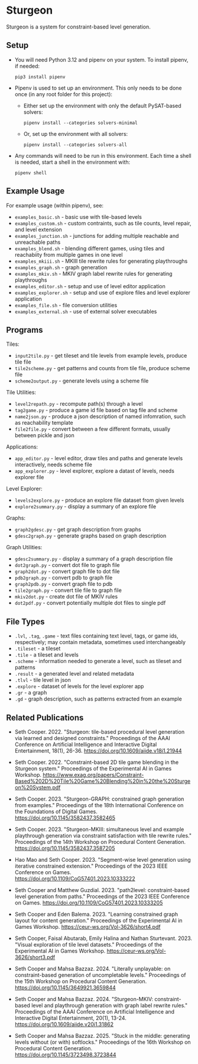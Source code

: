 # Sturgeon

Sturgeon is a system for constraint-based level generation.



## Setup

* You will need Python 3.12 and pipenv on your system.  To install pipenv, if needed:
  ```
  pip3 install pipenv
  ```

* Pipenv is used to set up an environment.  This only needs to be done once (in any root folder for this project):

  * Either set up the environment with only the default PySAT-based solvers:
    ```
    pipenv install --categories solvers-minimal
    ```

  * Or, set up the environment with all solvers:
    ```
    pipenv install --categories solvers-all
    ```

* Any commands will need to be run in this environment.  Each time a shell is needed, start a shell in the environment with:
  ```
  pipenv shell
  ```



## Example Usage

For example usage (within pipenv), see:

* `examples_basic.sh` - basic use with tile-based levels
* `examples_custom.sh` - custom contraints, such as tile counts, level repair, and level extension
* `examples_junction.sh` - junctions for adding multiple reachable and unreachable paths
* `examples_blend.sh` - blending different games, using tiles and reachabiity from multiple games in one level
* `examples_mkiii.sh` - MKIII tile rewrite rules for generating playthroughs
* `examples_graph.sh` - graph generation
* `examples_mkiv.sh` - MKIV graph label rewrite rules for generating playthroughs
* `examples_editor.sh` - setup and use of level editor application
* `examples_explorer.sh` - setup and use of explore files and level explorer application
* `examples_file.sh` - file conversion utilities
* `examples_external.sh` - use of external solver executables



## Programs

Tiles:
* `input2tile.py` - get tileset and tile levels from example levels, produce tile file
* `tile2scheme.py` - get patterns and counts from tile file, produce scheme file
* `scheme2output.py` - generate levels using a scheme file

Tile Utilities:
* `level2repath.py` - recompute path(s) through a level
* `tag2game.py` - produce a game id file based on tag file and scheme
* `name2json.py` - produce a json description of named infomration, such as reachability template
* `file2file.py` - convert between a few different formats, usually between pickle and json

Applications:
* `app_editor.py` - level editor, draw tiles and paths and generate levels interactively, needs scheme file
* `app_explorer.py` - level explorer, explore a datast of levels, needs explorer file

Level Explorer:
* `levels2explore.py` - produce an explore file dataset from given levels
* `explore2summary.py` - display a summary of an explore file

Graphs:
* `graph2gdesc.py` - get graph description from graphs
* `gdesc2graph.py` - generate graphs based on graph description

Graph Utilities:
* `gdesc2summary.py` - display a summary of a graph description file
* `dot2graph.py` - convert dot file to graph file
* `graph2dot.py` - convert graph file to dot file
* `pdb2graph.py` - convert pdb to graph file
* `graph2pdb.py` - convert graph file to pdb
* `tile2graph.py` - convert tile file to graph file
* `mkiv2dot.py` - create dot file of MKIV rules
* `dot2pdf.py` - convert potentially multiple dot files to single pdf



## File Types

* `.lvl`, `.tag`, `.game` - text files containing text level, tags, or game ids, respectively; may contain metadata, sometimes used interchangeably
* `.tileset` - a tileset
* `.tile` - a tileset and levels
* `.scheme` - information needed to generate a level, such as tileset and patterns
* `.result` - a generated level and related metadata
* `.tlvl` - tile level in json
* `.explore` - dataset of levels for the level explorer app
* `.gr` - a graph
* `.gd` - graph description, such as patterns extracted from an example



## Related Publications

* Seth Cooper. 2022. "Sturgeon: tile-based procedural level generation via learned and designed constraints." Proceedings of the AAAI Conference on Artificial Intelligence and Interactive Digital Entertainment, 18(1), 26-36. https://doi.org/10.1609/aiide.v18i1.21944

* Seth Cooper. 2022. "Constraint-based 2D tile game blending in the Sturgeon system." Proceedings of the Experimental AI in Games Workshop. https://www.exag.org/papers/Constraint-Based%202D%20Tile%20Game%20Blending%20in%20the%20Sturgeon%20System.pdf

* Seth Cooper. 2023. "Sturgeon-GRAPH: constrained graph generation from examples." Proceedings of the 18th International Conference on the Foundations of Digital Games. https://doi.org/10.1145/3582437.3582465

* Seth Cooper. 2023. "Sturgeon-MKIII: simultaneous level and example playthrough generation via constraint satisfaction with tile rewrite rules." Proceedings of the 14th Workshop on Procedural Content Generation. https://doi.org/10.1145/3582437.3587205

* Hao Mao and Seth Cooper. 2023. "Segment-wise level generation using iterative constrained extension." Proceedings of the 2023 IEEE Conference on Games. https://doi.org/10.1109/CoG57401.2023.10333222

* Seth Cooper and Matthew Guzdial. 2023. "path2level: constraint-based level generation from paths." Proceedings of the 2023 IEEE Conference on Games. https://doi.org/10.1109/CoG57401.2023.10333205

* Seth Cooper and Eden Balema. 2023. "Learning constrained graph layout for content generation." Proceedings of the Experimental AI in Games Workshop. https://ceur-ws.org/Vol-3626/short4.pdf

* Seth Cooper, Faisal Abutarab, Emily Halina and Nathan Sturtevant. 2023. "Visual exploration of tile level datasets." Proceedings of the Experimental AI in Games Workshop. https://ceur-ws.org/Vol-3626/short3.pdf

* Seth Cooper and Mahsa Bazzaz. 2024. "Literally unplayable: on constraint-based generation of uncompletable levels." Proceedings of the 15th Workshop on Procedural Content Generation. https://doi.org/10.1145/3649921.3659844

* Seth Cooper and Mahsa Bazzaz. 2024. "Sturgeon-MKIV: constraint-based level and playthrough generation with graph label rewrite rules." Proceedings of the AAAI Conference on Artificial Intelligence and Interactive Digital Entertainment, 20(1), 13-24. https://doi.org/10.1609/aiide.v20i1.31862

* Seth Cooper and Mahsa Bazzaz. 2025. "Stuck in the middle: generating levels without (or with) softlocks." Proceedings of the 16th Workshop on Procedural Content Generation. https://doi.org/10.1145/3723498.3723844
